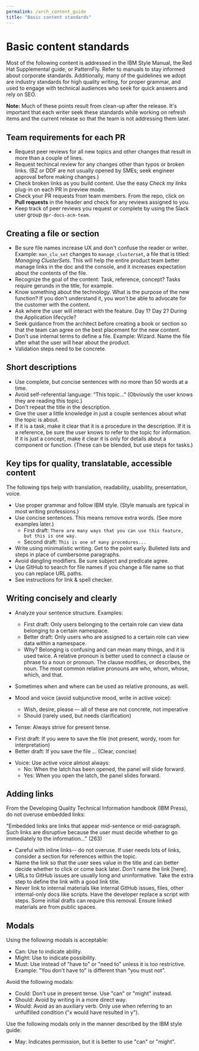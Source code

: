 ```yaml
---
permalink: /arch_content_guide
title: "Basic content standards"
---
```


# Basic content standards

Most of the following content is addressed in the IBM Style Manual, the Red Hat Supplemental guide, or PatternFly. Refer to manuals to stay informed about corporate standards. Additionally, many of the guidelines we adopt are industry standards for high quality writing, for proper grammar, and used to engage with technical audiences who seek for quick answers and rely on SEO.

**Note:** Much of these points result from clean-up after the release. It's important that each writer seek these standards while working on refresh items and the current release so that the team is not addressing them later. 

## Team requirements for each PR

* Request peer reviews for all new topics and other changes that result in more than a couple of lines.
* Request techincal review for any changes other than typos or broken links. (BZ or DDF are not usually opened by SMEs; seek engineer approval before making changes.)
* Check broken links as you build content. Use the easy _Check my links_ plug-in on each PR in preview mode.
* Check your PR requests from team members. From the repo, click on **Pull requests** in the header and check for any reviews assigned to you.
* Keep track of peer reviews you request or complete by using the Slack user group `@pr-docs-acm-team`.

## Creating a file or section

* Be sure file names increase UX and don't confuse the reader or writer. Example: `man_clu_set` changes to `manage_clusterset`, a file that is titled: _Managing ClusterSets_. This will help the entire product team better manage links in the doc and the console, and it increases expectation about the contents of the file.
* Recognize the goal of the content: Task, reference, concept? Tasks require gerunds in the title, for example.
* Know something about the technology. What is the purpose of the new function? If you don't understand it, you won't be able to advocate for the customer with the content.
* Ask where the user will interact with the feature. Day 1? Day 2? During the Application lifecycle?
* Seek guidance from the architect before creating a book or section so that the team can agree on the best placement for the new content.
* Don't use internal terms to define a file. Example: Wizard. Name the file after what the user will hear about the product.
* Validation steps need to be concrete.

## Short descriptions

* Use complete, but concise sentences with no more than 50 words at a time. 
* Avoid self-referential language: “This topic...” (Obviously the user knows they are reading this topic.)
* Don't repeat the title in the description.
* Give the user a little knowledge in just a couple sentences about what the topic is about. 
* If it is a task, make it clear that it is a procedure in the description. If it is a reference, be sure the user knows to refer to the topic for information. If it is just a concept, make it clear it is only for details about a component or function. (These can be blended, but use steps for tasks.)

## Key tips for quality, translatable, accessible content

The following tips help with translation, readability, usability, presentation, voice.

* Use proper grammar and follow IBM style. (Style manuals are typical in most writing professions.)
* Use concise sentences. This means remove extra words. (See more examples later.)
    - First draft: `There are many ways that you can use this feature, but this is one way.` 
    - Second draft: `This is one of many procedures...`
* Write using minimalistic writing. Get to the point early. Bulleted lists and steps in place of cumbersome paragraphs.
* Avoid dangling modifiers. Be sure subject and predicate agree.
* Use GitHub to search for file names if you change a file name so that you can replace URL paths.
* See instructions for link & spell checker.

## Writing concisely and clearly

* Analyze your sentence structure. Examples:
  - First draft: Only users belonging to the certain role can view data belonging to a certain namespace.
  - Better draft: Only users who are assigned to a certain role can view data within a namespace.
  - Why? Belonging is confusing and can mean many things, and it is used twice. A relative pronoun is better used to connect a clause or phrase to a noun or pronoun. The clause modifies, or describes, the noun. The most common relative pronouns are who, whom, whose, which, and that. 

* Sometimes when and where can be used as relative pronouns, as well.
* Mood and voice (avoid subjunctive mood, write in active voice): 
  - Wish, desire, please –- all of these are not concrete, not imperative
  - Should (rarely used, but needs clarification)
 * Tense: Always strive for present tense.  
  - First draft: If you were to save the file (not present, wordy, room for interpretation)
  - Better draft: If you save the file ... (Clear, concise)
* Voice: Use active voice almost always:
  - No: When the latch has been opened, the panel will slide forward.
  - Yes: When you open the latch, the panel slides forward.
  
## Adding links

From the Developing Quality Technical Information handbook (IBM Press), do not overuse embedded links:

"Embedded links are links that appear mid-sentence or mid-paragraph. Such links are disruptive because the user must decide whether to go immediately to the information..." (263)

* Careful with inline links-- do not overuse. If user needs lots of links, consider a section for references within the topic.
* Name the link so that the user sees value in the title and can better decide whether to click or come back later. Don't name the link [here].
* URLs to GitHub issues are usually long and uninformative. Take the extra step to define the link with a good link title. 
* Never link to internal materials like internal GitHub issues, files, other internal-only docs like scripts. Have the developer replace a script with steps. Some initial drafts can require this removal. Ensure linked materials are from public spaces.

## Modals

Using the following modals is acceptable:

* Can: Use to indicate ability.
* Might: Use to indicate possibility.
* Must: Use instead of "have to" or "need to" unless it is too restrictive. Example: "You don't have to" is different than "you must not".

Avoid the following modals:

* Could: Don't use in present tense. Use "can" or "might" instead.
* Should: Avoid by writing in a more direct way.
* Would: Avoid as an auxiliary verb. Only use when referring to an unfulfilled condition ("x would have resulted in y").

Use the following modals only in the manner described by the IBM style guide:

* May: Indicates permission, but it is better to use "can" or "might".


